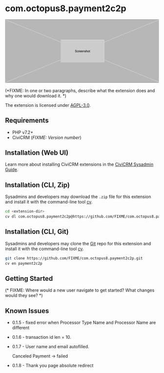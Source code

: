 # com.octopus8.payment2c2p

![Screenshot](/images/screenshot.png)

(*FIXME: In one or two paragraphs, describe what the extension does and why one would download it. *)

The extension is licensed under [AGPL-3.0](LICENSE.txt).

## Requirements

* PHP v7.2+
* CiviCRM (*FIXME: Version number*)

## Installation (Web UI)

Learn more about installing CiviCRM extensions in the [CiviCRM Sysadmin Guide](https://docs.civicrm.org/sysadmin/en/latest/customize/extensions/).

## Installation (CLI, Zip)

Sysadmins and developers may download the `.zip` file for this extension and
install it with the command-line tool [cv](https://github.com/civicrm/cv).

```bash
cd <extension-dir>
cv dl com.octopus8.payment2c2p@https://github.com/FIXME/com.octopus8.payment2c2p/archive/master.zip
```

## Installation (CLI, Git)

Sysadmins and developers may clone the [Git](https://en.wikipedia.org/wiki/Git) repo for this extension and
install it with the command-line tool [cv](https://github.com/civicrm/cv).

```bash
git clone https://github.com/FIXME/com.octopus8.payment2c2p.git
cv en payment2c2p
```

## Getting Started

(* FIXME: Where would a new user navigate to get started? What changes would they see? *)

## Known Issues

- 0.1.5 - fixed error when Processor Type Name and Processor Name are different

- 0.1.6 - transaction id len = 10. 

- 0.1.7 - User name and email autofilled.

    Canceled Payment -> failed

- 0.1.8 - Thank you page absolute redirect

    